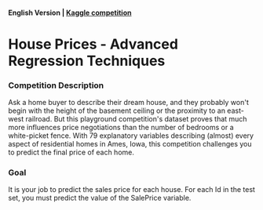 #### English Version | [Kaggle competition](https://www.kaggle.com/competitions/house-prices-advanced-regression-techniques)

# House Prices - Advanced Regression Techniques

### Competition Description

Ask a home buyer to describe their dream house, and they probably won't begin with the height of the basement ceiling or the proximity to an east-west railroad. But this playground competition's dataset proves that much more influences price negotiations than the number of bedrooms or a white-picket fence. With 79 explanatory variables describing (almost) every aspect of residential homes in Ames, Iowa, this competition challenges you to predict the final price of each home.

### Goal
It is your job to predict the sales price for each house. For each Id in the test set, you must predict the value of the SalePrice variable.
